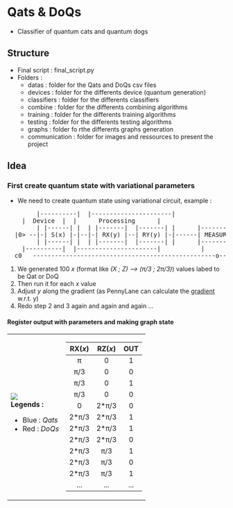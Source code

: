 # Qats & DoQs
- Classifier of quantum cats and quantum dogs

## Structure <a name="structure"></a>
- Final script : final_script.py
- Folders :
	- datas : folder for the Qats and DoQs csv files
	- devices : folder for the differents device (quantum generation)
	- classifiers : folder for the differents classifiers
	- combine : folder for the differents combining algorithms
	- training : folder for the differents training algorithms
	- testing : folder for the differents testing algorithms
	- graphs : folder fo rthe differents graphs generation
	- communication : folder for images and ressources to present the project

## Idea <a name="idea"></a>
### First create quantum state with variational parameters
- We need to create quantum state using variational circuit, example :
<pre>
        |----------|  |----------------------|
	|  Device  |  |      Processing      |    
        | |------| |  | |-------|  |-------| |      |---------|
  |0> --|-| S(x) |-|--|-| RX(y) |--| RY(y) |-|------| MEASURE |
        | |------| |  | |-------|  |-------| |      |---------|
  	|----------|  |----------------------|           |
  c0   --------------------------------------------------o-----
</pre>
1. We generated 100 *x* (format like *(X ; Z) --> (π/3 ; 2π/3)*) values labed to be Qat or DoQ
2. Then run it for each *x* value
3. Adjust *y* along the gradient (as PennyLane can calculate the [gradient](https://medium.com/xanaduai/training-quantum-neural-networks-with-pennylane-pytorch-and-tensorflow-c669108118cc) w.r.t. y)
4. Redo step 2 and 3 again and again and again ...

#### Register output with parameters and making graph state
<table>
	<tbody>
		<tr>
			<td>
				<img src="../graph_exa.png">
				<br/><b>Legends :</b>
				<ul>
					<li>Blue : <i>Qats</i></li>
					<li>Red : <i>DoQs</i></li>
				</ul>
			</td>
			<td>
				<table>
					<thead>
						<tr>
							<th align="center">RX(<i>x</i>)</th>
							<th align="center">RZ(<i>x</i>)</th>
							<th align="center">OUT</th>
						</tr>
					</thead>
					<tbody>
						<tr>
							<td align="center">π</td>
							<td align="center">0</td>
							<td align="center">1</td>
						</tr>
						<tr>
							<td align="center">π/3</td>
							<td align="center">0</td>
							<td align="center">0</td>
						</tr>
						<tr>
							<td align="center">π/3</td>
							<td align="center">0</td>
							<td align="center">1</td>
						</tr>
						<tr>
							<td align="center">π/3</td>
							<td align="center">0</td>
							<td align="center">0</td>
						</tr>
						<tr>
							<td align="center">0</td>
							<td align="center">2*π/3</td>
							<td align="center">0</td>
						</tr>
						<tr>
							<td align="center">2*π/3</td>
							<td align="center">2*π/3</td>
							<td align="center">1</td>
						</tr>
						<tr>
							<td align="center">2*π/3</td>
							<td align="center">2*π/3</td>
							<td align="center">1</td>
						</tr>
						<tr>
							<td align="center">2*π/3</td>
							<td align="center">2*π/3</td>
							<td align="center">0</td>
						</tr>
						<tr>
							<td align="center">2*π/3</td>
							<td align="center">π/3</td>
							<td align="center">1</td>
						</tr>
						<tr>
							<td align="center">2*π/3</td>
							<td align="center">π/3</td>
							<td align="center">0</td>
						</tr>
						<tr>
							<td align="center">2*π/3</td>
							<td align="center">π/3</td>
							<td align="center">1</td>
						</tr>
						<tr>
							<td align="center">...</td>
							<td align="center">...</td>
							<td align="center">...</td>
						</tr>
					</tbody>
				</table>
			</td>
		</tr>
	</tbody>
</table>
